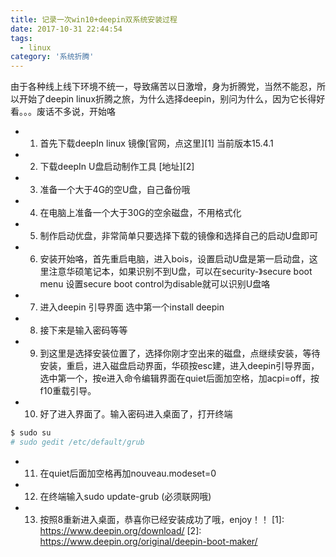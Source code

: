 ```yaml
---
title: 记录一次win10+deepin双系统安装过程
date: 2017-10-31 22:44:54
tags:
  - linux
category: '系统折腾'
---
```


由于各种线上线下环境不统一，导致痛苦以日激增，身为折腾党，当然不能忍，所以开始了deepin linux折腾之旅，为什么选择deepin，别问为什么，因为它长得好看。。。废话不多说，开始咯
<!--more-->

 - 1. 首先下载deepIn linux 镜像[官网，点这里][1] 当前版本15.4.1
 - 2. 下载deepIn U盘启动制作工具 [地址][2]
 - 3. 准备一个大于4G的空U盘，自己备份哦
 - 4. 在电脑上准备一个大于30G的空余磁盘，不用格式化
 - 5. 制作启动优盘，非常简单只要选择下载的镜像和选择自己的启动U盘即可
 - 6. 安装开始咯，首先重启电脑，进入bois，设置启动U盘是第一启动盘，这里注意华硕笔记本，如果识别不到U盘，可以在security-》secure boot menu 设置secure boot control为disable就可以识别U盘咯
 - 7. 进入deepin 引导界面 选中第一个install deepin
 - 8. 接下来是输入密码等等
 - 9. 到这里是选择安装位置了，选择你刚才空出来的磁盘，点继续安装，等待安装，重启，进入磁盘启动界面，华硕按esc建，进入deepin引导界面，选中第一个，按e进入命令编辑界面在quiet后面加空格，加acpi=off，按f10重载引导。
 - 10. 好了进入界面了。输入密码进入桌面了，打开终端
 ```sh
 $ sudo su
 # sudo gedit /etc/default/grub
```
 - 11. 在quiet后面加空格再加nouveau.modeset=0
 - 12. 在终端输入sudo update-grub (必须联网哦)
 - 13. 按照8重新进入桌面，恭喜你已经安装成功了哦，enjoy！！
  [1]: https://www.deepin.org/download/
  [2]: https://www.deepin.org/original/deepin-boot-maker/
